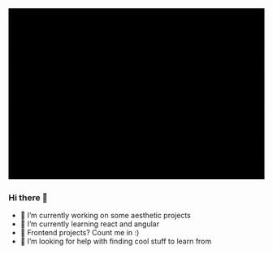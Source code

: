 <img src="https://github.com/VaishnaviMudaliar/VaishnaviMudaliar/blob/main/ezgif.com-gif-maker.gif" alt="banner that says Frontend developer" >





### Hi there 👋

- 🔭 I’m currently working on  some aesthetic projects
- 🌱 I’m currently learning react and angular
- 👯 Frontend projects? Count me in :)
- 🤔 I’m looking for help with finding cool stuff to learn from

<!--- 💬 Ask me about 
- 📫 How to reach me: ...
- 😄 Pronouns: ...
- ⚡ Fun fact: ...
-->
